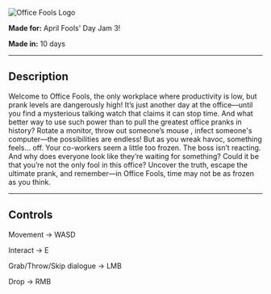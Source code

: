 ![Office Fools Logo]([https://raw.githubusercontent.com/pontonx/april-fools-gamejam/refs/heads/main/icon.png?token=GHSAT0AAAAAADAXQMI3YL4F22KLDT6OU7XAZ7MDAPQ](https://github.com/pontonx/april-fools-gamejam/blob/5a8b03496ec5158a185f827b8b838e62c944ae5e/icon.png))

**Made for:** April Fools' Day Jam 3!

**Made in:** 10 days

---

## **Description**

Welcome to Office Fools, the only workplace where productivity is low, but prank levels are dangerously high!
It’s just another day at the office—until you find a mysterious talking watch that claims it can stop time. 
And what better way to use such power than to pull the greatest office pranks in history? Rotate a monitor, throw out someone’s mouse , infect someone's computer—the possibilities are endless!
But as you wreak havoc, something feels… off. Your co-workers seem a little too frozen. The boss isn’t reacting. And why does everyone look like they’re waiting for something?
Could it be that you’re not the only fool in this office?
Uncover the truth, escape the ultimate prank, and remember—in Office Fools, time may not be as frozen as you think.

---

## **Controls**

Movement -> WASD

Interact -> E

Grab/Throw/Skip dialogue -> LMB

Drop -> RMB
